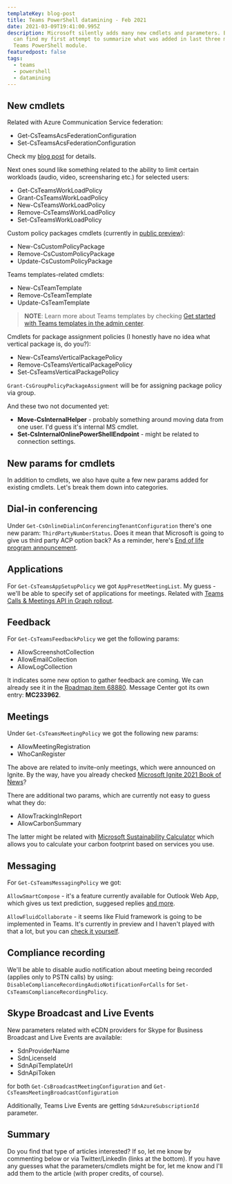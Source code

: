 ```yaml
---
templateKey: blog-post
title: Teams PowerShell datamining - Feb 2021
date: 2021-03-09T19:41:00.995Z
description: Microsoft silently adds many new cmdlets and parameters. Below you
  can find my first attempt to summarize what was added in last three months to
  Teams PowerShell module.
featuredpost: false
tags:
  - teams
  - powershell
  - datamining
---
```


## New cmdlets

Related with Azure Communication Service federation:

- Get-CsTeamsAcsFederationConfiguration
- Set-CsTeamsAcsFederationConfiguration

Check my [blog post](https://robdy.io/csteamsacsfederationconfiguration-cmdlets/) for details.

Next ones sound like something related to the ability to limit certain workloads (audio, video, screensharing etc.) for selected users:

- Get-CsTeamsWorkLoadPolicy
- Grant-CsTeamsWorkLoadPolicy
- New-CsTeamsWorkLoadPolicy
- Remove-CsTeamsWorkLoadPolicy
- Set-CsTeamsWorkLoadPolicy

Custom policy packages cmdlets (currently in [public preview](https://docs.microsoft.com/en-us/microsoftteams/manage-policy-packages#custom-policy-packages)):

- New-CsCustomPolicyPackage
- Remove-CsCustomPolicyPackage
- Update-CsCustomPolicyPackage

Teams templates-related cmdlets:

- New-CsTeamTemplate
- Remove-CsTeamTemplate
- Update-CsTeamTemplate

> **NOTE**: Learn more about Teams templates by checking [Get started with Teams templates in the admin center](https://docs.microsoft.com/en-us/MicrosoftTeams/get-started-with-teams-templates-in-the-admin-console).

Cmdlets for package assignment policies (I honestly have no idea what vertical package is, do you?):

- New-CsTeamsVerticalPackagePolicy
- Remove-CsTeamsVerticalPackagePolicy
- Set-CsTeamsVerticalPackagePolicy

`Grant-CsGroupPolicyPackageAssignment` will be for assigning package policy via group.

And these two not documented yet:

- **Move-CsInternalHelper** - probably something around moving data from one user. I'd guess it's internal MS cmdlet.
- **Set-CsInternalOnlinePowerShellEndpoint** - might be related to connection settings.

## New params for cmdlets

In addition to cmdlets, we also have quite a few new params added for existing cmdlets. Let's break them down into categories.

## Dial-in conferencing

Under `Get-CsOnlineDialinConferencingTenantConfiguration` there's one new param: `ThirdPartyNumberStatus`. Does it mean that Microsoft is going to give us third party ACP option back? As a reminder, here's [End of life program announcement](https://docs.microsoft.com/en-us/skypeforbusiness/legal-and-regulatory/end-of-integration-with-3rd-party-providers).

## Applications

For `Get-CsTeamsAppSetupPolicy` we got `AppPresetMeetingList`. My guess - we'll be able to specify set of applications for meetings. Related with [Teams Calls & Meetings API in Graph rollout](https://techcommunity.microsoft.com/t5/microsoft-teams/the-new-microsoft-teams-calls-amp-meetings-api-in-graph-what/td-p/266938).

## Feedback

For `Get-CsTeamsFeedbackPolicy` we get the following params:

- AllowScreenshotCollection
- AllowEmailCollection
- AllowLogCollection

It indicates some new option to gather feedback are coming. We can already see it in the [Roadmap item 68880](https://www.microsoft.com/en-us/microsoft-365/roadmap?filters=&searchterms=68880). Message Center got its own entry: **MC233962**.

## Meetings

Under `Get-CsTeamsMeetingPolicy` we got the following new params:

- AllowMeetingRegistration
- WhoCanRegister

The above are related to invite-only meetings, which were announced on Ignite. By the way, have you already checked [Microsoft Ignite 2021 Book of News](https://news.microsoft.com/ignite-march-2021-book-of-news/)?

There are additional two params, which are currently not easy to guess what they do:

- AllowTrackingInReport
- AllowCarbonSummary

The latter might be related with [Microsoft Sustainability Calculator](https://www.microsoft.com/en-us/sustainability/sustainability-guide/sustainability-calculator) which allows you to calculate your carbon footprint based on services you use.

## Messaging

For `Get-CsTeamsMessagingPolicy` we got:

`AllowSmartCompose` - it's a feature currently available for Outlook Web App, which gives us text prediction, suggesed replies [and more](https://support.microsoft.com/en-us/office/use-intelligent-technology-in-outlook-on-the-web-and-outlook-com-24b30683-8340-4b69-b8ac-4193ec528a70).

`AllowFluidCollaborate` - it seems like Fluid framework is going to be implemented in Teams. It's currently in preview and I haven't played with that a lot, but you can [check it yourself](https://fluidpreview.office.net/).

## Compliance recording

We'll be able to disable audio notification about meeting being recorded (applies only to PSTN calls) by using:
`DisableComplianceRecordingAudioNotificationForCalls` for `Set-CsTeamsComplianceRecordingPolicy`.

## Skype Broadcast and Live Events

New parameters related with eCDN providers for Skype for Business Broadcast and Live Events are available:

- SdnProviderName
- SdnLicenseId
- SdnApiTemplateUrl
- SdnApiToken

for both `Get-CsBroadcastMeetingConfiguration` and `Get-CsTeamsMeetingBroadcastConfiguration`

Additionally, Teams Live Events are getting `SdnAzureSubscriptionId` parameter.

## Summary

Do you find that type of articles interested? If so, let me know by commenting below or via Twitter/LinkedIn (links at the bottom). If you have any guesses what the parameters/cmdlets might be for, let me know and I'll add them to the article (with proper credits, of course).
